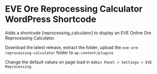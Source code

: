 # EVE Ore Reprocessing Calculator WordPress Shortcode
Adds a shortcode [reprocessing_calculator] to display an EVE Online Ore Reprocessing Calculator.

Download the latest release, extract the folder, upload the `eve-ore-reprocessing-calculator` folder to `wp-content/plugins`

Change the default values on page load in `Admin Panel > Settings > EVE Reprocessing`
